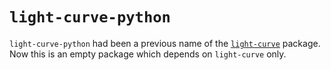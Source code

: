 # `light-curve-python`

`light-curve-python` had been a previous name of the [`light-curve`](https://github.com/light-curve/light-curve-python) package.
Now this is an empty package which depends on `light-curve` only.
